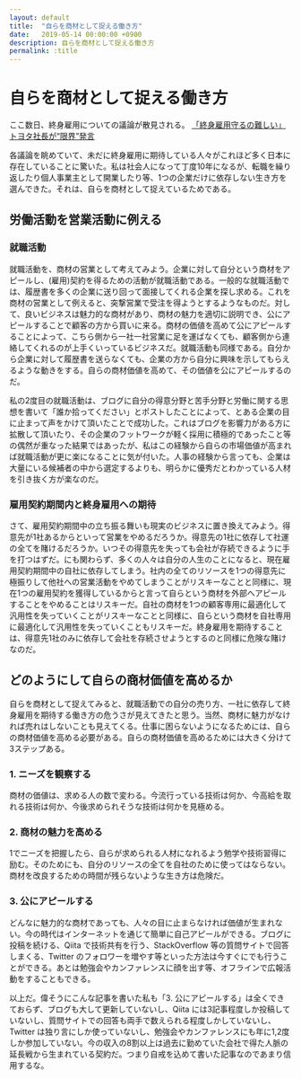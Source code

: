 ```yaml
---
layout: default
title:  "自らを商材として捉える働き方"
date:   2019-05-14 00:00:00 +0900
description: 自らを商材として捉える働き方
permalink: :title
---
```


# 自らを商材として捉える働き方

ここ数日、終身雇用についての議論が散見される。
[「終身雇用守るの難しい」トヨタ社長が“限界”発言](https://news.tv-asahi.co.jp/news_economy/articles/000154403.html)

各議論を眺めていて、未だに終身雇用に期待している人々がこれほど多く日本に存在していることに驚いた。私は社会人になって丁度10年になるが、転職を繰り返したり個人事業主として開業したり等、1つの企業だけに依存しない生き方を選んできた。それは、自らを商材として捉えているためである。

## 労働活動を営業活動に例える

### 就職活動

就職活動を、商材の営業として考えてみよう。企業に対して自分という商材をアピールし、(雇用)契約を得るための活動が就職活動である。一般的な就職活動では、履歴書を多くの企業に送り回って面接してくれる企業を探し求める。これを商材の営業として例えると、突撃営業で受注を得ようとするようなものだ。対して、良いビジネスは魅力的な商材があり、商材の魅力を適切に説明でき、公にアピールすることで顧客の方から買いに来る。商材の価値を高めて公にアピールすることによって、こちら側から一社一社営業に足を運ばなくても、顧客側から連絡してくれるのが上手くいっているビジネスだ。就職活動も同様である。自分から企業に対して履歴書を送らなくても、企業の方から自分に興味を示してもらえるような動きをする。自らの商材価値を高めて、その価値を公にアピールするのだ。

私の2度目の就職活動は、ブログに自分の得意分野と苦手分野と労働に関する思想を書いて「誰か拾ってください」とポストしたことによって、とある企業の目に止まって声をかけて頂いたことで成功した。これはブログを影響力がある方に拡散して頂いたり、その企業のフットワークが軽く採用に積極的であったこと等の偶然が重なった結果ではあったが、私はこの経験から自らの市場価値が高まれば就職活動が更に楽になることに気が付いた。人事の経験から言っても、企業は大量にいる候補者の中から選定するよりも、明らかに優秀だとわかっている人材を引き抜く方が楽なのだ。


### 雇用契約期間内と終身雇用への期待

さて、雇用契約期間中の立ち振る舞いも現実のビジネスに置き換えてみよう。得意先が1社あるからといって営業をやめるだろうか。得意先の1社に依存して社運の全てを賭けるだろうか。いつその得意先を失っても会社が存続できるように手を打つはずだ。にも関わらず、多くの人々は自分の人生のことになると、現在雇用契約期間中の自社に依存してしまう。社内の全てのリソースを1つの得意先に極振りして他社への営業活動をやめてしまうことがリスキーなことと同様に、現在1つの雇用契約を獲得しているからと言って自らという商材を外部へアピールすることをやめることはリスキーだ。自社の商材を1つの顧客専用に最適化して汎用性を失っていくことがリスキーなことと同様に、自らという商材を自社専用に最適化して汎用性を失っていくこともリスキーだ。終身雇用を期待することは、得意先1社のみに依存して会社を存続させようとするのと同様に危険な賭けなのだ。


## どのようにして自らの商材価値を高めるか

自らを商材として捉えてみると、就職活動での自分の売り方、一社に依存して終身雇用を期待する働き方の危うさが見えてきたと思う。当然、商材に魅力がなければ売れはしないことも見えてくる。仕事に困らないようになるためには、自らの商材価値を高める必要がある。自らの商材価値を高めるためには大きく分けて3ステップある。

### 1. ニーズを観察する

商材の価値は、求める人の数で変わる。今流行っている技術は何か、今高給を取れる技術は何か、今後求められそうな技術は何かを見極める。

### 2. 商材の魅力を高める

1でニーズを把握したら、自らが求められる人材になれるよう勉学や技術習得に励む。そのためにも、自分のリソースの全てを自社のために使ってはならない。商材を改良するための時間が残らないような生き方は危険だ。

### 3. 公にアピールする

どんなに魅力的な商材であっても、人々の目に止まらなければ価値が生まれない。今の時代はインターネットを通じて簡単に自己アピールができる。ブログに投稿を続ける、Qiita で技術共有を行う、StackOverflow 等の質問サイトで回答しまくる、Twitter のフォロワーを増やす等といった方法は今すぐにでも行うことができる。あとは勉強会やカンファレンスに顔を出す等、オフラインで広報活動をすることもできる。


以上だ。偉そうにこんな記事を書いた私も「3. 公にアピールする」は全くできておらず、ブログも大して更新していないし、Qiita には3記事程度しか投稿していないし、質問サイトでの回答も両手で数えられる程度しかしていないし、Twitter は独り言にしか使っていないし、勉強会やカンファレンスにも年に1,2度しか参加していない。今の収入の8割以上は過去に勤めていた会社で得た人脈の延長戦から生まれている契約だ。つまり自戒を込めて書いた記事なのであまり信用するな。
